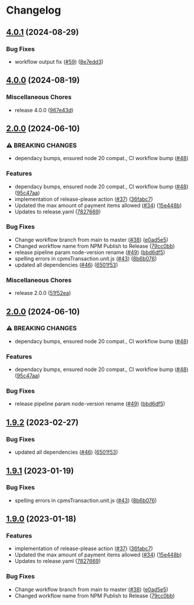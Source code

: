 # Changelog

## [4.0.1](https://github.com/dvsa/rsp-validation-package/compare/v4.0.0...v4.0.1) (2024-08-29)


### Bug Fixes

* workflow output fix ([#59](https://github.com/dvsa/rsp-validation-package/issues/59)) ([8e7edd3](https://github.com/dvsa/rsp-validation-package/commit/8e7edd3a7287c60701e4a081de4102a493c5a41c))

## [4.0.0](https://github.com/dvsa/rsp-validation-package/compare/v2.0.0...v4.0.0) (2024-08-19)


### Miscellaneous Chores

* release 4.0.0 ([967e43d](https://github.com/dvsa/rsp-validation-package/commit/967e43dfa505000d3236f4f719f451458b7e1bb3))

## [2.0.0](https://github.com/dvsa/rsp-validation-package/compare/v2.0.0...v2.0.0) (2024-06-10)


### ⚠ BREAKING CHANGES

* dependacy bumps, ensured node 20 compat., CI workflow bump ([#48](https://github.com/dvsa/rsp-validation-package/issues/48))

### Features

* dependacy bumps, ensured node 20 compat., CI workflow bump ([#48](https://github.com/dvsa/rsp-validation-package/issues/48)) ([95c47aa](https://github.com/dvsa/rsp-validation-package/commit/95c47aafaded460db95920e40d93cdc37576404d))
* implementation of release-please action ([#37](https://github.com/dvsa/rsp-validation-package/issues/37)) ([36fabc7](https://github.com/dvsa/rsp-validation-package/commit/36fabc759673f6277b1db0e522ef4026b3f9af8f))
* Updated the max amount of payment items allowed ([#34](https://github.com/dvsa/rsp-validation-package/issues/34)) ([15e448b](https://github.com/dvsa/rsp-validation-package/commit/15e448b466c1a377f7bffeb3945ed96de213bfee))
* Updates to release.yaml ([7827669](https://github.com/dvsa/rsp-validation-package/commit/7827669f1dadcb1cbf176ce77c787c54f8ed25e0))


### Bug Fixes

* Change workflow branch from main to master ([#38](https://github.com/dvsa/rsp-validation-package/issues/38)) ([e0ad5e5](https://github.com/dvsa/rsp-validation-package/commit/e0ad5e5c960cca3c760f728805386669580376d1))
* Changed workflow name from NPM Publish to Release ([79cc0bb](https://github.com/dvsa/rsp-validation-package/commit/79cc0bbf851249b01fdc7f588825538640cf7c02))
* release pipeline param node-version rename ([#49](https://github.com/dvsa/rsp-validation-package/issues/49)) ([bbd6df5](https://github.com/dvsa/rsp-validation-package/commit/bbd6df5c459f57d43da2ffb09a7016770d7b74b5))
* spelling errors in cpmsTransaction.unit.js ([#43](https://github.com/dvsa/rsp-validation-package/issues/43)) ([8b6b076](https://github.com/dvsa/rsp-validation-package/commit/8b6b076b7be390f89fce7d3492499ccebe957c4c))
* updated all dependencies ([#46](https://github.com/dvsa/rsp-validation-package/issues/46)) ([6501f53](https://github.com/dvsa/rsp-validation-package/commit/6501f5399391f499daf9cbbd95624e5b2be6745d))


### Miscellaneous Chores

* release 2.0.0 ([51f52ea](https://github.com/dvsa/rsp-validation-package/commit/51f52eaf4d08e6c24bd0af24242df702dd37a2c3))

## [2.0.0](https://github.com/dvsa/rsp-validation-package/compare/v1.9.2...v2.0.0) (2024-06-10)


### ⚠ BREAKING CHANGES

* dependacy bumps, ensured node 20 compat., CI workflow bump ([#48](https://github.com/dvsa/rsp-validation-package/issues/48))

### Features

* dependacy bumps, ensured node 20 compat., CI workflow bump ([#48](https://github.com/dvsa/rsp-validation-package/issues/48)) ([95c47aa](https://github.com/dvsa/rsp-validation-package/commit/95c47aafaded460db95920e40d93cdc37576404d))


### Bug Fixes

* release pipeline param node-version rename ([#49](https://github.com/dvsa/rsp-validation-package/issues/49)) ([bbd6df5](https://github.com/dvsa/rsp-validation-package/commit/bbd6df5c459f57d43da2ffb09a7016770d7b74b5))

## [1.9.2](https://github.com/dvsa/rsp-validation-package/compare/v1.9.1...v1.9.2) (2023-02-27)


### Bug Fixes

* updated all dependencies ([#46](https://github.com/dvsa/rsp-validation-package/issues/46)) ([6501f53](https://github.com/dvsa/rsp-validation-package/commit/6501f5399391f499daf9cbbd95624e5b2be6745d))

## [1.9.1](https://github.com/dvsa/rsp-validation-package/compare/v1.9.0...v1.9.1) (2023-01-19)


### Bug Fixes

* spelling errors in cpmsTransaction.unit.js ([#43](https://github.com/dvsa/rsp-validation-package/issues/43)) ([8b6b076](https://github.com/dvsa/rsp-validation-package/commit/8b6b076b7be390f89fce7d3492499ccebe957c4c))

## [1.9.0](https://github.com/dvsa/rsp-validation-package/compare/v1.8.0...v1.9.0) (2023-01-18)


### Features

* implementation of release-please action ([#37](https://github.com/dvsa/rsp-validation-package/issues/37)) ([36fabc7](https://github.com/dvsa/rsp-validation-package/commit/36fabc759673f6277b1db0e522ef4026b3f9af8f))
* Updated the max amount of payment items allowed ([#34](https://github.com/dvsa/rsp-validation-package/issues/34)) ([15e448b](https://github.com/dvsa/rsp-validation-package/commit/15e448b466c1a377f7bffeb3945ed96de213bfee))
* Updates to release.yaml ([7827669](https://github.com/dvsa/rsp-validation-package/commit/7827669f1dadcb1cbf176ce77c787c54f8ed25e0))


### Bug Fixes

* Change workflow branch from main to master ([#38](https://github.com/dvsa/rsp-validation-package/issues/38)) ([e0ad5e5](https://github.com/dvsa/rsp-validation-package/commit/e0ad5e5c960cca3c760f728805386669580376d1))
* Changed workflow name from NPM Publish to Release ([79cc0bb](https://github.com/dvsa/rsp-validation-package/commit/79cc0bbf851249b01fdc7f588825538640cf7c02))
